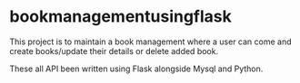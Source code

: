 # bookmanagementusingflask

This project is to maintain a book management where a user can come and create books/update their details or delete added book.

These all API been written using Flask alongside Mysql and Python.